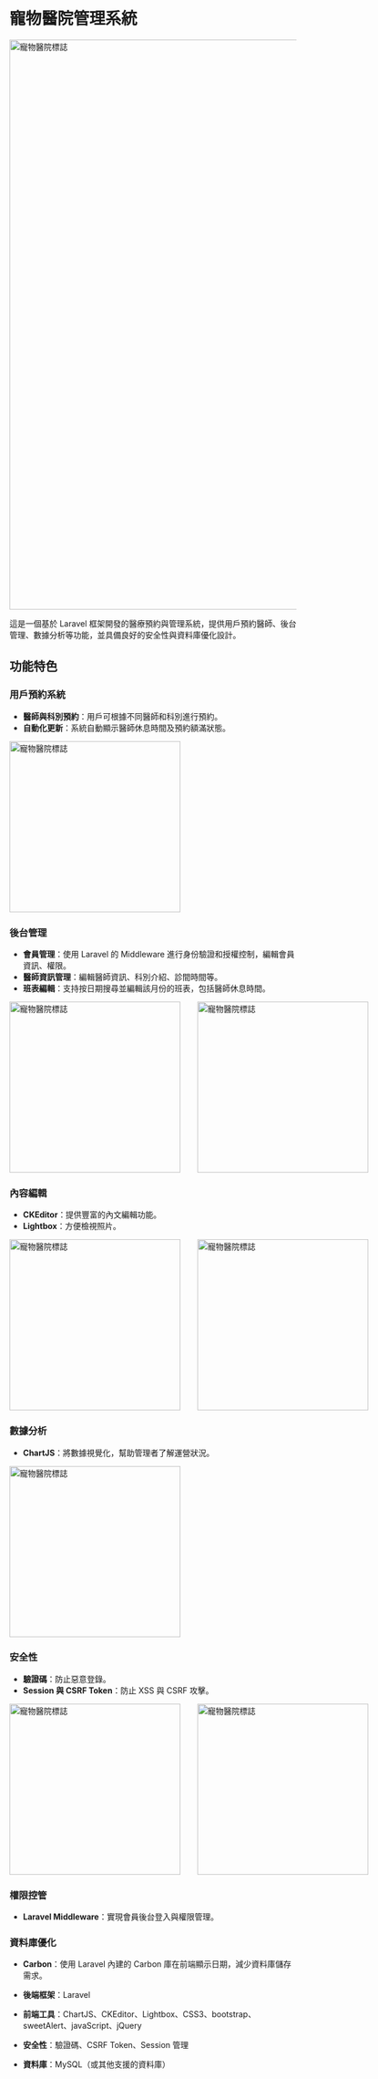 # 寵物醫院管理系統

<div>
    <img src="https://github.com/user-attachments/assets/f41b686b-4631-4bbe-add8-bd4f1914d0b3" style="width:1000px" alt="寵物醫院標誌" />    
</div>


這是一個基於 Laravel 框架開發的醫療預約與管理系統，提供用戶預約醫師、後台管理、數據分析等功能，並具備良好的安全性與資料庫優化設計。

## 功能特色

### 用戶預約系統
- **醫師與科別預約**：用戶可根據不同醫師和科別進行預約。
- **自動化更新**：系統自動顯示醫師休息時間及預約額滿狀態。
<div style="display: flex; justify-content: space-between;">
    <img src="https://github.com/user-attachments/assets/7abcf7fc-a801-4f18-8613-cdfb3315c67f" style="width: 300px; margin-right: 30px;" alt="寵物醫院標誌" />
</div>

### 後台管理
- **會員管理**：使用 Laravel 的 Middleware 進行身份驗證和授權控制，編輯會員資訊、權限。
- **醫師資訊管理**：編輯醫師資訊、科別介紹、診間時間等。
- **班表編輯**：支持按日期搜尋並編輯該月份的班表，包括醫師休息時間。
<div style="display: flex; justify-content: space-between;">
    <img src="https://github.com/user-attachments/assets/ceffea30-d501-43ab-a116-826f85410575" style="width: 300px; margin-right: 30px;" alt="寵物醫院標誌" />
    <img src="https://github.com/user-attachments/assets/7ef3e23e-a416-40d3-9635-642c59ccd8d8" style="width: 300px; margin-right: 30px;" alt="寵物醫院標誌" />
</div>

### 內容編輯
- **CKEditor**：提供豐富的內文編輯功能。
- **Lightbox**：方便檢視照片。
<div style="display: flex; justify-content: space-between;">
    <img src="https://github.com/user-attachments/assets/b830b97e-7b6e-452f-ba82-b8d241347f15" style="width: 300px; margin-right: 30px;" alt="寵物醫院標誌" />
    <img src="https://github.com/user-attachments/assets/81a92df1-d1ac-4ea0-885b-ab2082cec521" style="width: 300px; margin-right: 30px;" alt="寵物醫院標誌" />
</div>

### 數據分析
- **ChartJS**：將數據視覺化，幫助管理者了解運營狀況。
<div style="display: flex; justify-content: space-between;">
    <img src="https://github.com/user-attachments/assets/89d5e391-e7c1-4d73-bb22-730d7f7da672" style="width: 300px; margin-right: 30px;" alt="寵物醫院標誌" />
</div>

### 安全性
- **驗證碼**：防止惡意登錄。
- **Session 與 CSRF Token**：防止 XSS 與 CSRF 攻擊。
<div style="display: flex; justify-content: space-between;">
    <img src="https://github.com/user-attachments/assets/3818df21-713d-4a38-a473-3b9be9fd0912" style="width: 300px; margin-right: 30px;" alt="寵物醫院標誌" />
    <img src="https://github.com/user-attachments/assets/0921ba3c-6678-4606-a7b1-290a3f9a42c9" style="width: 300px; margin-right: 30px;" alt="寵物醫院標誌" />
</div>

### 權限控管
- **Laravel Middleware**：實現會員後台登入與權限管理。

### 資料庫優化
- **Carbon**：使用 Laravel 內建的 Carbon 庫在前端顯示日期，減少資料庫儲存需求。

- **後端框架**：Laravel
- **前端工具**：ChartJS、CKEditor、Lightbox、CSS3、bootstrap、sweetAlert、javaScript、jQuery
- **安全性**：驗證碼、CSRF Token、Session 管理
- **資料庫**：MySQL（或其他支援的資料庫）
